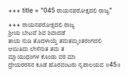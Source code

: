 +++
title = "045 ರಾಯನಪರೋಕ್ಷದಲಿ ರಾಜ್ಯ"

+++
ರಾಯನಪರೋಕ್ಷದಲಿ ರಾಜ್ಯ  
ಶ್ರೀಯ ಬೇಟವೆ ಶಿವ ಶಿವಾದಡೆ  
ತಾಯ ನುಡಿ ತೊದಳಾಯ್ತೆ ತಮತಮ್ಮಂತರಂಗದಲಿ  
ಆಯಿತಿದು ಲೇಸೆನುತ ತಮ ತ  
ಮ್ಮಾಯುಧಂಗಳ ಕೊಂಡು ವರ ಮಾ  
ದ್ರೇಯರರಸನ ಕೂಡೆ ಹೊರವಂಟರು ನೃಪಾಲಯವ       ॥45॥